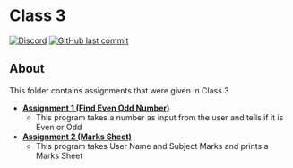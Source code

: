 # Class 3

[![Discord](https://img.shields.io/discord/987926559480512542?label=discord)](https://discord.gg/R2g75R52GX)
[![GitHub last commit](https://img.shields.io/github/last-commit/archangel4031/PythonClassAssignments?color=%23f54242)](https://github.com/archangel4031/PythonClassAssignments)

## About
This folder contains assignments that were given in Class 3

 - **[Assignment 1 (Find Even Odd Number)](https://github.com/archangel4031/PythonClassAssignments/blob/master/Quarter1/Class3/Class3_Assignment1_EvenOdd.py)**
	 - This program takes a number as input from the user and tells if it is Even or Odd
 - **[Assignment 2 (Marks Sheet)](https://github.com/archangel4031/PythonClassAssignments/blob/master/Quarter1/Class3/Class3_Assignment2_MarkSheet.py)**
	 - This program takes User Name and Subject Marks and prints a Marks Sheet
